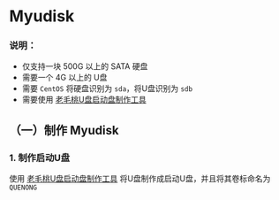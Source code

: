 # Myudisk


### 说明：
* 仅支持一块 500G 以上的 SATA 硬盘
* 需要一个 4G 以上的 U盘
* 需要 `CentOS` 将硬盘识别为 `sda`，将U盘识别为 `sdb`
* 需要使用 [老毛桃U盘启动盘制作工具](http://laomaotao.net/down/2016/1015/4932.html)


## （一）制作 Myudisk


### 1. 制作启动U盘
使用 [老毛桃U盘启动盘制作工具](http://laomaotao.net/down/2016/1015/4932.html) 将U盘制作成启动U盘，并且将其卷标命名为 `QUENONG`
